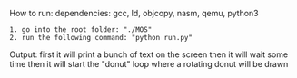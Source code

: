 How to run:
    dependencies:
        gcc, ld, objcopy, nasm, qemu, python3
    
    1. go into the root folder: "./MOS"
    2. run the following command: "python run.py"

Output:
    first it will print a bunch of text on the screen
    then it will wait some time
    then it will start the "donut" loop where a rotating donut will be drawn